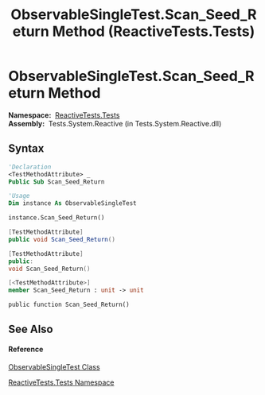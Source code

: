 ﻿---
title: ObservableSingleTest.Scan_Seed_Return Method  (ReactiveTests.Tests)
TOCTitle: Scan_Seed_Return Method
ms:assetid: M:ReactiveTests.Tests.ObservableSingleTest.Scan_Seed_Return
ms:mtpsurl: https://msdn.microsoft.com/en-us/library/reactivetests.tests.observablesingletest.scan_seed_return(v=VS.103)
ms:contentKeyID: 36618892
ms.date: 06/28/2011
mtps_version: v=VS.103
f1_keywords:
- ReactiveTests.Tests.ObservableSingleTest.Scan_Seed_Return
dev_langs:
- CSharp
- JScript
- VB
- FSharp
- c++
---

# ObservableSingleTest.Scan\_Seed\_Return Method

**Namespace:**  [ReactiveTests.Tests](hh289046\(v=vs.103\).md)  
**Assembly:**  Tests.System.Reactive (in Tests.System.Reactive.dll)

## Syntax

``` vb
'Declaration
<TestMethodAttribute> _
Public Sub Scan_Seed_Return
```

``` vb
'Usage
Dim instance As ObservableSingleTest

instance.Scan_Seed_Return()
```

``` csharp
[TestMethodAttribute]
public void Scan_Seed_Return()
```

``` c++
[TestMethodAttribute]
public:
void Scan_Seed_Return()
```

``` fsharp
[<TestMethodAttribute>]
member Scan_Seed_Return : unit -> unit 
```

``` jscript
public function Scan_Seed_Return()
```

## See Also

#### Reference

[ObservableSingleTest Class](hh315143\(v=vs.103\).md)

[ReactiveTests.Tests Namespace](hh289046\(v=vs.103\).md)

